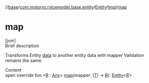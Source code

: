 //[base](../../../index.md)/[com.motorro.rxlcemodel.base.entity](../../index.md)/[Entity](../index.md)/[Impl](index.md)/[map](map.md)



# map  
[jvm]  
Brief description  


Transforms Entity [data](index.md#com.motorro.rxlcemodel.base.entity/Entity.Impl/data/#/PointingToDeclaration/) to another entity data with mapper Validation remains the same

  
Content  
open override fun <[R](map.md) : [Any](https://kotlinlang.org/api/latest/jvm/stdlib/kotlin/-any/index.html)> [map](map.md)(mapper: ([T](index.md)) -> [R](map.md)): [Entity](../index.md)<[R](map.md)>  



